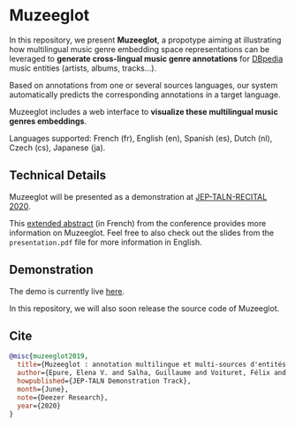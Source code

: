 # Muzeeglot

In this repository, we present **Muzeeglot**, a propotype aiming at illustrating how multilingual music genre embedding space representations can be leveraged to **generate cross-lingual music genre annotations** for [DBpedia](https://wiki.dbpedia.org/) music entities (artists, albums, tracks...).

Based on annotations from one or several sources languages, our system automatically predicts the corresponding annotations in a target language.

Muzeeglot includes a web interface to **visualize these multilingual music genres embeddings**.

Languages supported: French (fr), English (en), Spanish (es), Dutch (nl), Czech (cs), Japanese (ja).

## Technical Details

Muzeeglot will be presented as a demonstration at [JEP-TALN-RECITAL 2020](https://jep-taln2020.loria.fr).

This [extended abstract](https://jep-taln2020.loria.fr/wp-content/uploads/JEP-TALN-RECITAL-2020_paper_156.pdf) (in French) from the conference provides more information on Muzeeglot. Feel free to also check out the slides from the `presentation.pdf` file for more information in English.

## Demonstration

The demo is currently live [here](https://research.deezer.com/muzeeglot).

In this repository, we will also soon release the source code of Muzeeglot.


## Cite

```BibTeX
@misc{muzeeglot2019,
  title={Muzeeglot : annotation multilingue et multi-sources d'entités musicales à partir de représentations de genres musicaux},
  author={Epure, Elena V. and Salha, Guillaume and Voituret, Félix and Baranes, Marion and Hennequin, Romain},
  howpublished={JEP-TALN Demonstration Track},
  month={June},
  note={Deezer Research},
  year={2020}
}

